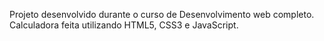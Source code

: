 Projeto desenvolvido durante o curso de Desenvolvimento web completo. Calculadora feita utilizando HTML5, CSS3 e JavaScript.
